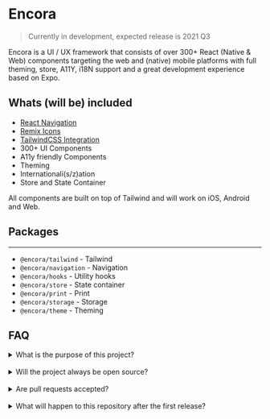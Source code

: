 # Encora

> Currently in development, expected release is 2021 Q3

Encora is a UI / UX framework that consists of over 300+ React (Native & Web) components targeting the web and (native) mobile platforms with full theming, store, A11Y, i18N support and a great development experience based on Expo.

## Whats (will be) included

- [React Navigation](https://reactnavigation.org)
- [Remix Icons](https://remixicon.com)
- [TailwindCSS Integration](https://tailwindcss.com)
- 300+ UI Components
- A11y friendly Components
- Theming
- Internationali(s/z)ation
- Store and State Container

All components are built on top of Tailwind and will work on iOS, Android and Web.

## Packages
---
- `@encora/tailwind` - Tailwind
- `@encora/navigation` - Navigation
- `@encora/hooks` - Utility hooks
- `@encora/store` - State container
- `@encora/print` - Print
- `@encora/storage` - Storage
- `@encora/theme` - Theming

## FAQ
<details>
	<summary>What is the  purpose of this project?</summary>
	<br />
	The idea is to allow for the development and deployment of high performance Web apps and Native mobile apps from one codebase, removing the need for multiple frontend codebases.
	<br />
	We like the functionality of React, React Native, Redux, Tailwind and other tools, but we hate the boilerplate, verbosity and the lack integrations between these amazing tools, Encora is being created to address all this.
</details><br />
<details>
	<summary>Will the project always be open source?</summary>
	<br />
	Yes, we encourage everyone out to try, promote and provide feedback to improve Encora. The source will also be available during the development phase for complete transparency.
	<br />
	<br />
	Encora is built around and with various open source projects and therefor it is only fair to continue the tradition and provide credit where necessary.
</details><br />
<details>
	<summary>Are pull requests accepted?</summary>
	<br />
	Yes, but we encourage you to create an issue detailing your problem, and how your PR addresses that issue beforehand.
</details><br />
<details>
	<summary>What will happen to this repository after the first release?</summary>
	<br />
	A new repository will be created with the first release and the full source, this is to keep the codebase clean. The current repository will be archived.
</details>
